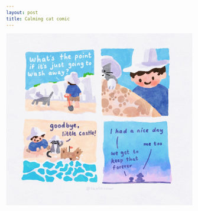 ```yaml
---
layout: post
title: Calming cat comic
---
```

![image alt ><](../images/107398639_3122096957872185_1875921888507160574_o.jpg#center)
